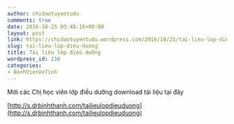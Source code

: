 ```yaml
---
author: chidaotuyentudu
comments: true
date: 2016-10-25 03:48:16+00:00
layout: post
link: https://chidaotuyentudu.wordpress.com/2016/10/25/tai-lieu-lop-dieu-duong/
slug: tai-lieu-lop-dieu-duong
title: Tài liệu lớp điều dưỡng
wordpress_id: 216
categories:
- BenhVienVeTinh
---
```


Mời các Chị học viên lớp điều dưỡng download tài liệu tại đây

[http://s.drbinhthanh.com/tailieulopdieuduong](http://s.drbinhthanh.com/tailieulopdieuduong)
